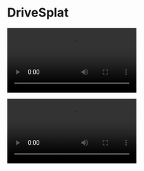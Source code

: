 # DriveSplat



<video src="[assets/demo.mp4](https://github.com/Michael-Evans-Savitar/DriveSplat/blob/main/assets/demo_134.mp4)"></video>

<video src="assets/demo_134.mp4"></video>

